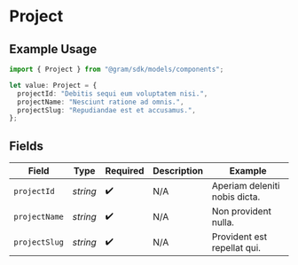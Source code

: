# Project

## Example Usage

```typescript
import { Project } from "@gram/sdk/models/components";

let value: Project = {
  projectId: "Debitis sequi eum voluptatem nisi.",
  projectName: "Nesciunt ratione ad omnis.",
  projectSlug: "Repudiandae est et accusamus.",
};
```

## Fields

| Field                         | Type                          | Required                      | Description                   | Example                       |
| ----------------------------- | ----------------------------- | ----------------------------- | ----------------------------- | ----------------------------- |
| `projectId`                   | *string*                      | :heavy_check_mark:            | N/A                           | Aperiam deleniti nobis dicta. |
| `projectName`                 | *string*                      | :heavy_check_mark:            | N/A                           | Non provident nulla.          |
| `projectSlug`                 | *string*                      | :heavy_check_mark:            | N/A                           | Provident est repellat qui.   |